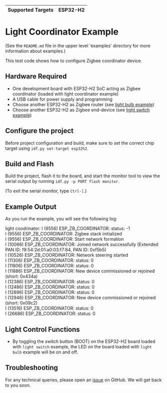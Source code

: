 | Supported Targets | ESP32-H2 |
| ----------------- | -------- |

# Light Coordinator Example 

(See the `README.md` file in the upper level 'examples' directory for more information about examples.)

This test code shows how to configure Zigbee coordinator device.

## Hardware Required

* One development board with ESP32-H2 SoC acting as Zigbee coordinator (loaded with light coordinator example)
* A USB cable for power supply and programming
* Choose another ESP32-H2 as Zigbee router (see [light bulb example](../light_bulb))
* Choose another ESP32-H2 as Zigbee end-device (see [light switch example](../light_switch))

## Configure the project

Before project configuration and build, make sure to set the correct chip target using `idf.py set-target esp32h2`.

## Build and Flash

Build the project, flash it to the board, and start the monitor tool to view the serial output by running `idf.py -p PORT flash monitor`.

(To exit the serial monitor, type ``Ctrl-]``.)

## Example Output

As you run the example, you will see the following log:

light coodrinator:
I (9556) ESP_ZB_COORDINATOR: status: -1  
I (9556) ESP_ZB_COORDINATOR: Zigbee stack initialized  
I (9556) ESP_ZB_COORDINATOR: Start network formation  
I (10066) ESP_ZB_COORDINATOR: Joined network successfully (Extended PAN ID: f9:54:2d:01:a0:03:f7:84, PAN ID: 0xf5b5)  
I (10526) ESP_ZB_COORDINATOR: Network steering started  
I (11306) ESP_ZB_COORDINATOR: status: 0  
I (11806) ESP_ZB_COORDINATOR: status: 0  
I (11886) ESP_ZB_COORDINATOR: New device commissioned or rejoined (short: 0x434a)  
I (12386) ESP_ZB_COORDINATOR: status: 0  
I (12486) ESP_ZB_COORDINATOR: status: 0  
I (12896) ESP_ZB_COORDINATOR: status: 0  
I (12946) ESP_ZB_COORDINATOR: New device commissioned or rejoined (short: 0x09c2)  
I (13516) ESP_ZB_COORDINATOR: status: 0  
I (26686) ESP_ZB_COORDINATOR: status: 0  

## Light Control Functions

 * By toggling the switch button (BOOT) on the ESP32-H2 board loaded with `light switch` example, the LED on the board loaded with `light bulb` example will be on and off.

## Troubleshooting

For any technical queries, please open an [issue](https://github.com/espressif/esp-idf/issues) on GitHub. We will get back to you soon.

